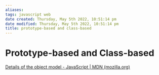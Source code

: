 ```yaml
---
aliases: 
tags: javascript web 
date created: Thursday, May 5th 2022, 10:51:14 pm
date modified: Thursday, May 5th 2022, 10:51:14 pm
title: prototype-based and class-based
---
```


# Prototype-based and Class-based

[Details of the object model - JavaScript | MDN (mozilla.org)](https://developer.mozilla.org/en-US/docs/Web/JavaScript/Guide/Details_of_the_Object_Model)
